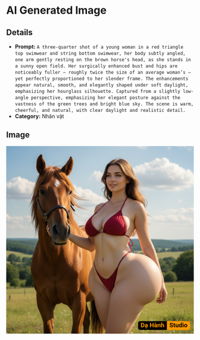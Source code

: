 # AI Generated Image

## Details
- **Prompt:** `A three-quarter shot of a young woman in a red triangle top swimwear and string bottom swimwear, her body subtly angled, one arm gently resting on the brown horse's head, as she stands in a sunny open field. Her surgically enhanced bust and hips are noticeably fuller — roughly twice the size of an average woman’s — yet perfectly proportioned to her slender frame. The enhancements appear natural, smooth, and elegantly shaped under soft daylight, emphasizing her hourglass silhouette. Captured from a slightly low-angle perspective, emphasizing her elegant posture against the vastness of the green trees and bright blue sky. The scene is warm, cheerful, and natural, with clear daylight and realistic detail.`
- **Category:** Nhân vật


## Image
![AI Generated Image](./image-2025-10-18T00-38-18-854Z-kyh7g.png)